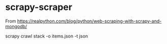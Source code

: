 # scrapy-scraper
From https://realpython.com/blog/python/web-scraping-with-scrapy-and-mongodb/

scrapy crawl stack -o items.json -t json
